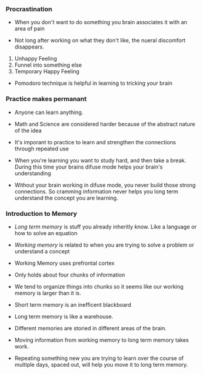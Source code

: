 ### Procrastination

- When you don't want to do something you brain associates it with an area of pain

- Not long after working on what they don't like, the nueral discomfort disappears.

1. Unhappy Feeling
2. Funnel into something else
3. Temporary Happy Feeling

- Pomodoro technique is helpful in learning to tricking your brain

### Practice makes permanant

- Anyone can learn anything. 

- Math and Science are considered harder because of the abstract nature of the idea

- It's imporant to practice to learn and strengthen the connections through repeated use

- When you're learning you want to study hard, and then take a break. During this time your brains difuse mode helps your brain's understanding

- Without your brain working in difuse mode, you never build those strong connections. So cramming information never helps you long term understand the concept you are learning.

### Introduction to Memory

- *Long term memory* is stuff you already inheritly know. Like a language or how to solve an equation

- *Working memory* is related to when you are trying to solve a problem or understand a concept

- Working Memory uses prefrontal cortex

- Only holds about four chunks of information

- We tend to organize things into chunks so it seems like our working memory is larger than it is.

- Short term memory is an inefficent blackboard

- Long term memory is like a warehouse.

- Different memories are storied in different areas of the brain.

- Moving information from working memory to long term memory takes work. 

- Repeating something new you are trying to learn over the course of multiple days, spaced out, will help you move it to long term memory.